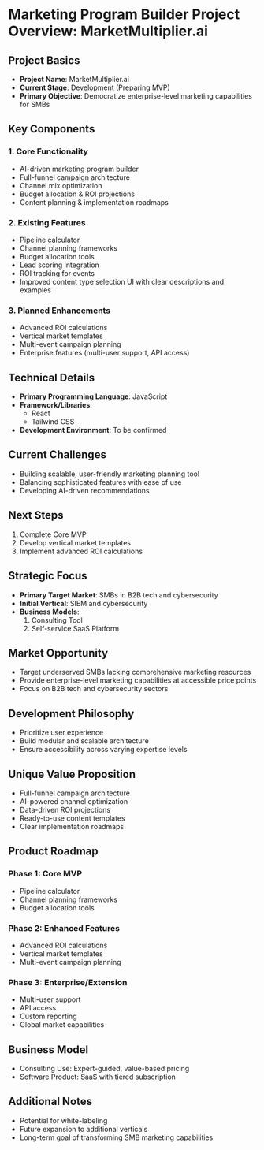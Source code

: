 # Marketing Program Builder Project Overview: MarketMultiplier.ai

## Project Basics
- **Project Name**: MarketMultiplier.ai
- **Current Stage**: Development (Preparing MVP)
- **Primary Objective**: Democratize enterprise-level marketing capabilities for SMBs

## Key Components
### 1. Core Functionality
- AI-driven marketing program builder
- Full-funnel campaign architecture
- Channel mix optimization
- Budget allocation & ROI projections
- Content planning & implementation roadmaps

### 2. Existing Features
- Pipeline calculator
- Channel planning frameworks
- Budget allocation tools
- Lead scoring integration
- ROI tracking for events
- Improved content type selection UI with clear descriptions and examples

### 3. Planned Enhancements
- Advanced ROI calculations
- Vertical market templates
- Multi-event campaign planning
- Enterprise features (multi-user support, API access)

## Technical Details
- **Primary Programming Language**: JavaScript
- **Framework/Libraries**: 
  - React
  - Tailwind CSS
- **Development Environment**: To be confirmed

## Current Challenges
- Building scalable, user-friendly marketing planning tool
- Balancing sophisticated features with ease of use
- Developing AI-driven recommendations

## Next Steps
1. Complete Core MVP
2. Develop vertical market templates
3. Implement advanced ROI calculations

## Strategic Focus
- **Primary Target Market**: SMBs in B2B tech and cybersecurity
- **Initial Vertical**: SIEM and cybersecurity
- **Business Models**: 
  1. Consulting Tool
  2. Self-service SaaS Platform

## Market Opportunity
- Target underserved SMBs lacking comprehensive marketing resources
- Provide enterprise-level marketing capabilities at accessible price points
- Focus on B2B tech and cybersecurity sectors

## Development Philosophy
- Prioritize user experience
- Build modular and scalable architecture
- Ensure accessibility across varying expertise levels

## Unique Value Proposition
- Full-funnel campaign architecture
- AI-powered channel optimization
- Data-driven ROI projections
- Ready-to-use content templates
- Clear implementation roadmaps

## Product Roadmap
### Phase 1: Core MVP
- Pipeline calculator
- Channel planning frameworks
- Budget allocation tools

### Phase 2: Enhanced Features
- Advanced ROI calculations
- Vertical market templates
- Multi-event campaign planning

### Phase 3: Enterprise/Extension
- Multi-user support
- API access
- Custom reporting
- Global market capabilities

## Business Model
- Consulting Use: Expert-guided, value-based pricing
- Software Product: SaaS with tiered subscription

## Additional Notes
- Potential for white-labeling
- Future expansion to additional verticals
- Long-term goal of transforming SMB marketing capabilities
